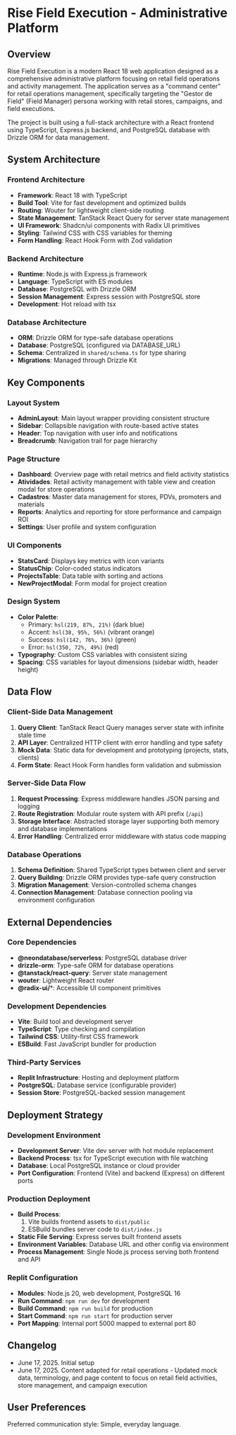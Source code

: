 # Rise Field Execution - Administrative Platform

## Overview

Rise Field Execution is a modern React 18 web application designed as a comprehensive administrative platform focusing on retail field operations and activity management. The application serves as a "command center" for retail operations management, specifically targeting the "Gestor de Field" (Field Manager) persona working with retail stores, campaigns, and field executions.

The project is built using a full-stack architecture with a React frontend using TypeScript, Express.js backend, and PostgreSQL database with Drizzle ORM for data management.

## System Architecture

### Frontend Architecture
- **Framework**: React 18 with TypeScript
- **Build Tool**: Vite for fast development and optimized builds
- **Routing**: Wouter for lightweight client-side routing
- **State Management**: TanStack React Query for server state management
- **UI Framework**: Shadcn/ui components with Radix UI primitives
- **Styling**: Tailwind CSS with CSS variables for theming
- **Form Handling**: React Hook Form with Zod validation

### Backend Architecture
- **Runtime**: Node.js with Express.js framework
- **Language**: TypeScript with ES modules
- **Database**: PostgreSQL with Drizzle ORM
- **Session Management**: Express session with PostgreSQL store
- **Development**: Hot reload with tsx

### Database Architecture
- **ORM**: Drizzle ORM for type-safe database operations
- **Database**: PostgreSQL (configured via DATABASE_URL)
- **Schema**: Centralized in `shared/schema.ts` for type sharing
- **Migrations**: Managed through Drizzle Kit

## Key Components

### Layout System
- **AdminLayout**: Main layout wrapper providing consistent structure
- **Sidebar**: Collapsible navigation with route-based active states
- **Header**: Top navigation with user info and notifications
- **Breadcrumb**: Navigation trail for page hierarchy

### Page Structure
- **Dashboard**: Overview page with retail metrics and field activity statistics
- **Atividades**: Retail activity management with table view and creation modal for store operations
- **Cadastros**: Master data management for stores, PDVs, promoters and materials
- **Reports**: Analytics and reporting for store performance and campaign ROI
- **Settings**: User profile and system configuration

### UI Components
- **StatsCard**: Displays key metrics with icon variants
- **StatusChip**: Color-coded status indicators
- **ProjectsTable**: Data table with sorting and actions
- **NewProjectModal**: Form modal for project creation

### Design System
- **Color Palette**: 
  - Primary: `hsl(219, 87%, 21%)` (dark blue)
  - Accent: `hsl(38, 95%, 56%)` (vibrant orange)
  - Success: `hsl(142, 76%, 36%)` (green)
  - Error: `hsl(350, 72%, 49%)` (red)
- **Typography**: Custom CSS variables with consistent sizing
- **Spacing**: CSS variables for layout dimensions (sidebar width, header height)

## Data Flow

### Client-Side Data Management
1. **Query Client**: TanStack React Query manages server state with infinite stale time
2. **API Layer**: Centralized HTTP client with error handling and type safety
3. **Mock Data**: Static data for development and prototyping (projects, stats, clients)
4. **Form State**: React Hook Form handles form validation and submission

### Server-Side Data Flow
1. **Request Processing**: Express middleware handles JSON parsing and logging
2. **Route Registration**: Modular route system with API prefix (`/api`)
3. **Storage Interface**: Abstracted storage layer supporting both memory and database implementations
4. **Error Handling**: Centralized error middleware with status code mapping

### Database Operations
1. **Schema Definition**: Shared TypeScript types between client and server
2. **Query Building**: Drizzle ORM provides type-safe query construction
3. **Migration Management**: Version-controlled schema changes
4. **Connection Management**: Database connection pooling via environment configuration

## External Dependencies

### Core Dependencies
- **@neondatabase/serverless**: PostgreSQL database driver
- **drizzle-orm**: Type-safe ORM for database operations
- **@tanstack/react-query**: Server state management
- **wouter**: Lightweight React router
- **@radix-ui/***: Accessible UI component primitives

### Development Dependencies
- **Vite**: Build tool and development server
- **TypeScript**: Type checking and compilation
- **Tailwind CSS**: Utility-first CSS framework
- **ESBuild**: Fast JavaScript bundler for production

### Third-Party Services
- **Replit Infrastructure**: Hosting and deployment platform
- **PostgreSQL**: Database service (configurable provider)
- **Session Store**: PostgreSQL-backed session management

## Deployment Strategy

### Development Environment
- **Development Server**: Vite dev server with hot module replacement
- **Backend Process**: tsx for TypeScript execution with file watching
- **Database**: Local PostgreSQL instance or cloud provider
- **Port Configuration**: Frontend (Vite) and backend (Express) on different ports

### Production Deployment
- **Build Process**: 
  1. Vite builds frontend assets to `dist/public`
  2. ESBuild bundles server code to `dist/index.js`
- **Static File Serving**: Express serves built frontend assets
- **Environment Variables**: Database URL and other config via environment
- **Process Management**: Single Node.js process serving both frontend and API

### Replit Configuration
- **Modules**: Node.js 20, web development, PostgreSQL 16
- **Run Command**: `npm run dev` for development
- **Build Command**: `npm run build` for production
- **Start Command**: `npm run start` for production server
- **Port Mapping**: Internal port 5000 mapped to external port 80

## Changelog

- June 17, 2025. Initial setup
- June 17, 2025. Content adapted for retail operations - Updated mock data, terminology, and page content to focus on retail field activities, store management, and campaign execution

## User Preferences

Preferred communication style: Simple, everyday language.